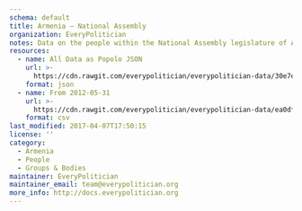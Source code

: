 ```yaml
---
schema: default
title: Armenia — National Assembly
organization: EveryPolitician
notes: Data on the people within the National Assembly legislature of Armenia.
resources:
  - name: All Data as Popolo JSON
    url: >-
      https://cdn.rawgit.com/everypolitician/everypolitician-data/30e7e2d5129878417a579110e0702e994078450e/data/Armenia/Assembly/ep-popolo-v1.0.json
    format: json
  - name: From 2012-05-31
    url: >-
      https://cdn.rawgit.com/everypolitician/everypolitician-data/ea0dfd977952de3d65b38255f90e2ab1b303c5f1/data/Armenia/Assembly/term-5.csv
    format: csv
last_modified: 2017-04-07T17:50:15
license: ''
category:
  - Armenia
  - People
  - Groups & Bodies
maintainer: EveryPolitician
maintainer_email: team@everypolitician.org
more_info: http://docs.everypolitician.org
---
```

